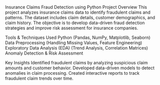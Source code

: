 Insurance Claims Fraud Detection using Python
Project Overview
This project analyzes insurance claims data to identify fraudulent claims and patterns. The dataset includes claim details, customer demographics, and claim history. The objective is to develop data-driven fraud detection strategies and improve risk assessment for insurance companies.

Tools & Techniques Used
Python (Pandas, NumPy, Matplotlib, Seaborn)
Data Preprocessing (Handling Missing Values, Feature Engineering)
Exploratory Data Analysis (EDA) (Trend Analysis, Correlation Matrices)
Anomaly Detection & Risk Assessment

Key Insights
Identified fraudulent claims by analyzing suspicious claim amounts and customer behavior.
Developed data-driven models to detect anomalies in claim processing.
Created interactive reports to track fraudulent claim trends over time.
